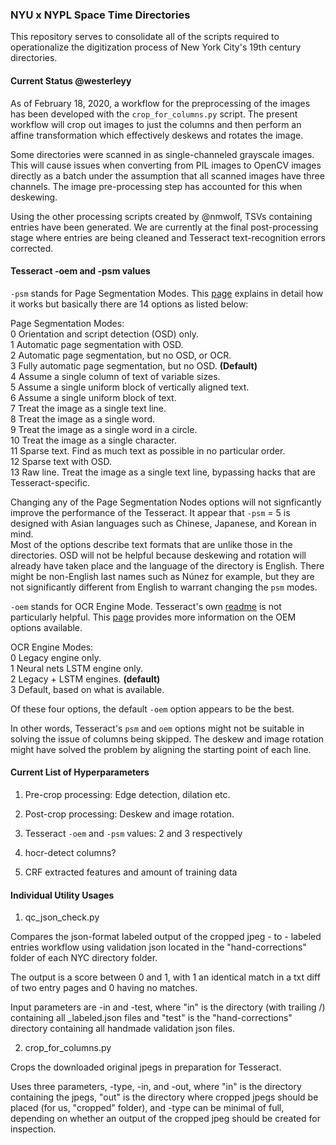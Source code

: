 ### NYU x NYPL Space Time Directories
This repository serves to consolidate all of the scripts required to operationalize the digitization process of New York City's 19th century directories.  

#### Current Status @westerleyy
As of February 18, 2020, a workflow for the preprocessing of the images has been developed with the `crop_for_columns.py` script. The present workflow will crop out images to just the columns and then perform an affine transformation which effectively deskews and rotates the image.

Some directories were scanned in as single-channeled grayscale images. This will cause issues when converting from PIL images to OpenCV images directly as a batch under the assumption that all scanned images have three channels. The image pre-processing step has accounted for this when deskewing. 

Using the other processing scripts created by @nmwolf, TSVs containing entries have been generated. We are currently at the final post-processing stage where entries are being cleaned and Tesseract text-recognition errors corrected.
  
#### Tesseract -oem and -psm values  
`-psm` stands for Page Segmentation Modes. This [page](https://github.com/tesseract-ocr/tesseract/wiki/ImproveQuality#page-segmentation-method) explains in detail how it works but basically there are 14 options as listed below:  

Page Segmentation Modes:  
  0    Orientation and script detection (OSD) only.  
  1    Automatic page segmentation with OSD.  
  2    Automatic page segmentation, but no OSD, or OCR.  
  3    Fully automatic page segmentation, but no OSD. **(Default)**  
  4    Assume a single column of text of variable sizes.  
  5    Assume a single uniform block of vertically aligned text.  
  6    Assume a single uniform block of text.  
  7    Treat the image as a single text line.  
  8    Treat the image as a single word.  
  9    Treat the image as a single word in a circle.  
 10    Treat the image as a single character.  
 11    Sparse text. Find as much text as possible in no particular order.  
 12    Sparse text with OSD.  
 13    Raw line. Treat the image as a single text line, bypassing hacks that are Tesseract-specific.    
   
Changing any of the Page Segmentation Nodes options will not signficantly improve the performance of the Tesseract. It appear that `-psm` = 5 is designed with Asian languages such as Chinese, Japanese, and Korean in mind.   
Most of the options describe text formats that are unlike those in the directories. OSD will not be helpful because deskewing and rotation will already have taken place and the language of the directory is English. There might be non-English last names such as Núnez for example, but they are not significantly different from English to warrant changing the `psm` modes.  
  
`-oem` stands for OCR Engine Mode. Tesseract's own [readme](https://github.com/tesseract-ocr/tesseract/wiki/ReadMe) is not particularly helpful. This [page](https://www.learnopencv.com/deep-learning-based-text-recognition-ocr-using-tesseract-and-opencv/) provides more information on the OEM options available. 

OCR Engine Modes:  
  0    Legacy engine only.  
  1    Neural nets LSTM engine only.  
  2    Legacy + LSTM engines. **(default)**  
  3    Default, based on what is available.  
    
Of these four options, the default `-oem` option appears to be the best.  
  
In other words, Tesseract's `psm` and `oem` options might not be suitable in solving the issue of columns being skipped. The deskew and image rotation might have solved the problem by aligning the starting point of each line.   

#### Current List of Hyperparameters

1. Pre-crop processing: Edge detection, dilation etc. 

2. Post-crop processing: Deskew and image rotation.

3. Tesseract `-oem` and `-psm` values: 2 and 3 respectively 

4. hocr-detect columns?

5. CRF extracted features and amount of training data


#### Individual Utility Usages

1. qc_json_check.py

Compares the json-format labeled output of the cropped jpeg - to - labeled entries workflow using validation json located in the "hand-corrections" folder of each NYC directory folder.

The output is a score between 0 and 1, with 1 an identical match in a txt diff of two entry pages and 0 having no matches.

Input parameters are -in and -test, where "in" is the directory (with trailing /) containing all _labeled.json files and "test" is the "hand-corrections" directory containing all handmade validation json files.

2. crop_for_columns.py

Crops the downloaded original jpegs in preparation for Tesseract.

Uses three parameters, -type, -in, and -out, where "in" is the directory containing the jpegs, "out" is the directory where cropped jpegs should be placed (for us, "cropped" folder), and -type can be minimal of full, depending on whether an output of the cropped jpeg should be created for inspection.
